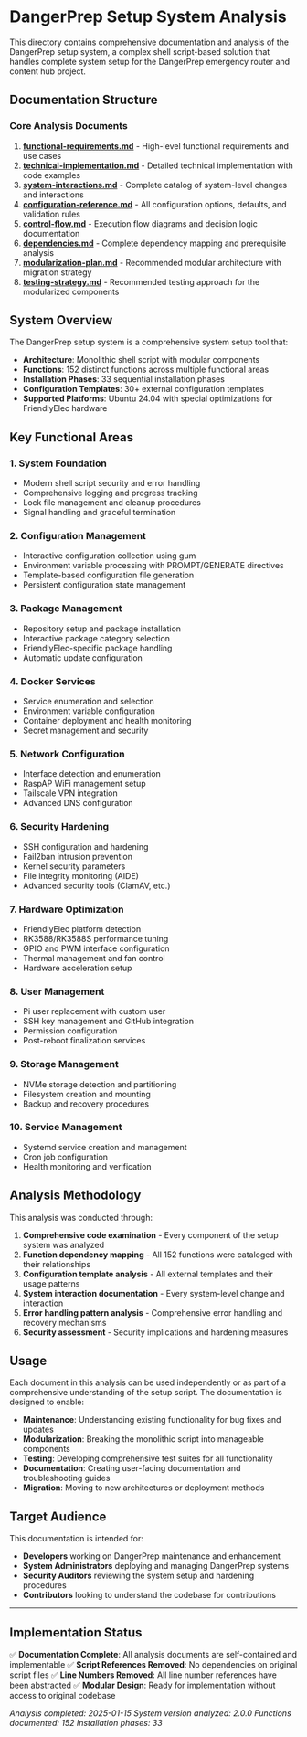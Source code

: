 # DangerPrep Setup System Analysis

This directory contains comprehensive documentation and analysis of the DangerPrep setup system, a complex shell script-based solution that handles complete system setup for the DangerPrep emergency router and content hub project.

## Documentation Structure

### Core Analysis Documents

1. **[functional-requirements.md](functional-requirements.md)** - High-level functional requirements and use cases
2. **[technical-implementation.md](technical-implementation.md)** - Detailed technical implementation with code examples
3. **[system-interactions.md](system-interactions.md)** - Complete catalog of system-level changes and interactions
4. **[configuration-reference.md](configuration-reference.md)** - All configuration options, defaults, and validation rules
5. **[control-flow.md](control-flow.md)** - Execution flow diagrams and decision logic documentation
6. **[dependencies.md](dependencies.md)** - Complete dependency mapping and prerequisite analysis
7. **[modularization-plan.md](modularization-plan.md)** - Recommended modular architecture with migration strategy
8. **[testing-strategy.md](testing-strategy.md)** - Recommended testing approach for the modularized components

## System Overview

The DangerPrep setup system is a comprehensive system setup tool that:

- **Architecture**: Monolithic shell script with modular components
- **Functions**: 152 distinct functions across multiple functional areas
- **Installation Phases**: 33 sequential installation phases
- **Configuration Templates**: 30+ external configuration templates
- **Supported Platforms**: Ubuntu 24.04 with special optimizations for FriendlyElec hardware

## Key Functional Areas

### 1. System Foundation
- Modern shell script security and error handling
- Comprehensive logging and progress tracking
- Lock file management and cleanup procedures
- Signal handling and graceful termination

### 2. Configuration Management
- Interactive configuration collection using gum
- Environment variable processing with PROMPT/GENERATE directives
- Template-based configuration file generation
- Persistent configuration state management

### 3. Package Management
- Repository setup and package installation
- Interactive package category selection
- FriendlyElec-specific package handling
- Automatic update configuration

### 4. Docker Services
- Service enumeration and selection
- Environment variable configuration
- Container deployment and health monitoring
- Secret management and security

### 5. Network Configuration
- Interface detection and enumeration
- RaspAP WiFi management setup
- Tailscale VPN integration
- Advanced DNS configuration

### 6. Security Hardening
- SSH configuration and hardening
- Fail2ban intrusion prevention
- Kernel security parameters
- File integrity monitoring (AIDE)
- Advanced security tools (ClamAV, etc.)

### 7. Hardware Optimization
- FriendlyElec platform detection
- RK3588/RK3588S performance tuning
- GPIO and PWM interface configuration
- Thermal management and fan control
- Hardware acceleration setup

### 8. User Management
- Pi user replacement with custom user
- SSH key management and GitHub integration
- Permission configuration
- Post-reboot finalization services

### 9. Storage Management
- NVMe storage detection and partitioning
- Filesystem creation and mounting
- Backup and recovery procedures

### 10. Service Management
- Systemd service creation and management
- Cron job configuration
- Health monitoring and verification

## Analysis Methodology

This analysis was conducted through:

1. **Comprehensive code examination** - Every component of the setup system was analyzed
2. **Function dependency mapping** - All 152 functions were cataloged with their relationships
3. **Configuration template analysis** - All external templates and their usage patterns
4. **System interaction documentation** - Every system-level change and interaction
5. **Error handling pattern analysis** - Comprehensive error handling and recovery mechanisms
6. **Security assessment** - Security implications and hardening measures

## Usage

Each document in this analysis can be used independently or as part of a comprehensive understanding of the setup script. The documentation is designed to enable:

- **Maintenance**: Understanding existing functionality for bug fixes and updates
- **Modularization**: Breaking the monolithic script into manageable components
- **Testing**: Developing comprehensive test suites for all functionality
- **Documentation**: Creating user-facing documentation and troubleshooting guides
- **Migration**: Moving to new architectures or deployment methods

## Target Audience

This documentation is intended for:

- **Developers** working on DangerPrep maintenance and enhancement
- **System Administrators** deploying and managing DangerPrep systems
- **Security Auditors** reviewing the system setup and hardening procedures
- **Contributors** looking to understand the codebase for contributions

---

## Implementation Status

✅ **Documentation Complete**: All analysis documents are self-contained and implementable
✅ **Script References Removed**: No dependencies on original script files
✅ **Line Numbers Removed**: All line number references have been abstracted
✅ **Modular Design**: Ready for implementation without access to original codebase

*Analysis completed: 2025-01-15*
*System version analyzed: 2.0.0*
*Functions documented: 152*
*Installation phases: 33*
